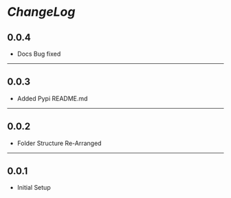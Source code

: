 *ChangeLog*
================================

0.0.4
------
* Docs Bug fixed


---------------


0.0.3
------
* Added Pypi README.md


---------------

0.0.2
------
* Folder Structure Re-Arranged


---------------


0.0.1
------
* Initial Setup